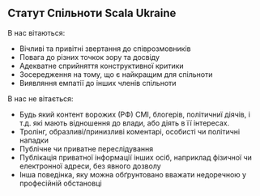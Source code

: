 ## Статут Спільноти Scala Ukraine

В нас вітаються:

- Вічливі та привітні звертання до співрозмовників
- Повага до різних точкок зору та досвіду
- Адекватне сприйняття конструктивної критики
- Зосередження на тому, що є найкращим для спільноти
- Виявляння емпатії до інших членів спільноти

В нас не вітається:

- Будь який контент ворожих (РФ) СМІ, блогерів, політичниї діячів, і т.д. які мають відношення до влади, або діять в її інтересах.
- Тролінг, образливі/принизливі коментарі, особисті чи політичні нападки
- Публічне чи приватне переслідування
- Публікація приватної інформації інших осіб, наприклад фізичної чи електронної адреси, без явного дозволу
- Інша поведінка, яку можна обґрунтовано вважати недоречною у професійній обстановці
